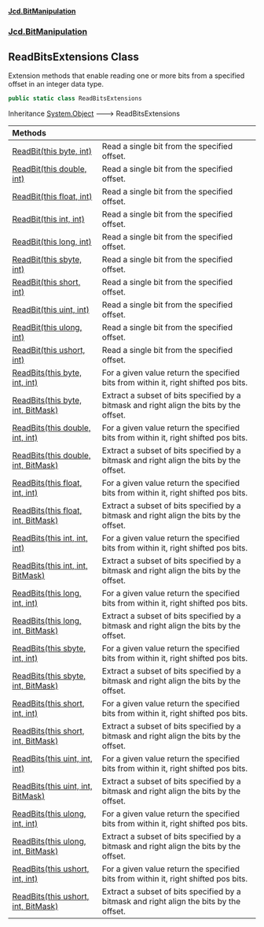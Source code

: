 #### [Jcd.BitManipulation](index.md 'index')
### [Jcd.BitManipulation](Jcd.BitManipulation.md 'Jcd.BitManipulation')

## ReadBitsExtensions Class

Extension methods that enable reading one or more bits from a specified offset in an integer data type.

```csharp
public static class ReadBitsExtensions
```

Inheritance [System.Object](https://docs.microsoft.com/en-us/dotnet/api/System.Object 'System.Object') &#129106; ReadBitsExtensions

| Methods | |
| :--- | :--- |
| [ReadBit(this byte, int)](Jcd.BitManipulation.ReadBitsExtensions.ReadBit(thisbyte,int).md 'Jcd.BitManipulation.ReadBitsExtensions.ReadBit(this byte, int)') | Read a single bit from the specified offset. |
| [ReadBit(this double, int)](Jcd.BitManipulation.ReadBitsExtensions.ReadBit(thisdouble,int).md 'Jcd.BitManipulation.ReadBitsExtensions.ReadBit(this double, int)') | Read a single bit from the specified offset. |
| [ReadBit(this float, int)](Jcd.BitManipulation.ReadBitsExtensions.ReadBit(thisfloat,int).md 'Jcd.BitManipulation.ReadBitsExtensions.ReadBit(this float, int)') | Read a single bit from the specified offset. |
| [ReadBit(this int, int)](Jcd.BitManipulation.ReadBitsExtensions.ReadBit(thisint,int).md 'Jcd.BitManipulation.ReadBitsExtensions.ReadBit(this int, int)') | Read a single bit from the specified offset. |
| [ReadBit(this long, int)](Jcd.BitManipulation.ReadBitsExtensions.ReadBit(thislong,int).md 'Jcd.BitManipulation.ReadBitsExtensions.ReadBit(this long, int)') | Read a single bit from the specified offset. |
| [ReadBit(this sbyte, int)](Jcd.BitManipulation.ReadBitsExtensions.ReadBit(thissbyte,int).md 'Jcd.BitManipulation.ReadBitsExtensions.ReadBit(this sbyte, int)') | Read a single bit from the specified offset. |
| [ReadBit(this short, int)](Jcd.BitManipulation.ReadBitsExtensions.ReadBit(thisshort,int).md 'Jcd.BitManipulation.ReadBitsExtensions.ReadBit(this short, int)') | Read a single bit from the specified offset. |
| [ReadBit(this uint, int)](Jcd.BitManipulation.ReadBitsExtensions.ReadBit(thisuint,int).md 'Jcd.BitManipulation.ReadBitsExtensions.ReadBit(this uint, int)') | Read a single bit from the specified offset. |
| [ReadBit(this ulong, int)](Jcd.BitManipulation.ReadBitsExtensions.ReadBit(thisulong,int).md 'Jcd.BitManipulation.ReadBitsExtensions.ReadBit(this ulong, int)') | Read a single bit from the specified offset. |
| [ReadBit(this ushort, int)](Jcd.BitManipulation.ReadBitsExtensions.ReadBit(thisushort,int).md 'Jcd.BitManipulation.ReadBitsExtensions.ReadBit(this ushort, int)') | Read a single bit from the specified offset. |
| [ReadBits(this byte, int, int)](Jcd.BitManipulation.ReadBitsExtensions.ReadBits(thisbyte,int,int).md 'Jcd.BitManipulation.ReadBitsExtensions.ReadBits(this byte, int, int)') | For a given value return the specified bits from within it, right shifted pos bits. |
| [ReadBits(this byte, int, BitMask)](Jcd.BitManipulation.ReadBitsExtensions.ReadBits(thisbyte,int,Jcd.BitManipulation.BitMask).md 'Jcd.BitManipulation.ReadBitsExtensions.ReadBits(this byte, int, Jcd.BitManipulation.BitMask)') | Extract a subset of bits specified by a bitmask and right align the bits by the offset. |
| [ReadBits(this double, int, int)](Jcd.BitManipulation.ReadBitsExtensions.ReadBits(thisdouble,int,int).md 'Jcd.BitManipulation.ReadBitsExtensions.ReadBits(this double, int, int)') | For a given value return the specified bits from within it, right shifted pos bits. |
| [ReadBits(this double, int, BitMask)](Jcd.BitManipulation.ReadBitsExtensions.ReadBits(thisdouble,int,Jcd.BitManipulation.BitMask).md 'Jcd.BitManipulation.ReadBitsExtensions.ReadBits(this double, int, Jcd.BitManipulation.BitMask)') | Extract a subset of bits specified by a bitmask and right align the bits by the offset. |
| [ReadBits(this float, int, int)](Jcd.BitManipulation.ReadBitsExtensions.ReadBits(thisfloat,int,int).md 'Jcd.BitManipulation.ReadBitsExtensions.ReadBits(this float, int, int)') | For a given value return the specified bits from within it, right shifted pos bits. |
| [ReadBits(this float, int, BitMask)](Jcd.BitManipulation.ReadBitsExtensions.ReadBits(thisfloat,int,Jcd.BitManipulation.BitMask).md 'Jcd.BitManipulation.ReadBitsExtensions.ReadBits(this float, int, Jcd.BitManipulation.BitMask)') | Extract a subset of bits specified by a bitmask and right align the bits by the offset. |
| [ReadBits(this int, int, int)](Jcd.BitManipulation.ReadBitsExtensions.ReadBits(thisint,int,int).md 'Jcd.BitManipulation.ReadBitsExtensions.ReadBits(this int, int, int)') | For a given value return the specified bits from within it, right shifted pos bits. |
| [ReadBits(this int, int, BitMask)](Jcd.BitManipulation.ReadBitsExtensions.ReadBits(thisint,int,Jcd.BitManipulation.BitMask).md 'Jcd.BitManipulation.ReadBitsExtensions.ReadBits(this int, int, Jcd.BitManipulation.BitMask)') | Extract a subset of bits specified by a bitmask and right align the bits by the offset. |
| [ReadBits(this long, int, int)](Jcd.BitManipulation.ReadBitsExtensions.ReadBits(thislong,int,int).md 'Jcd.BitManipulation.ReadBitsExtensions.ReadBits(this long, int, int)') | For a given value return the specified bits from within it, right shifted pos bits. |
| [ReadBits(this long, int, BitMask)](Jcd.BitManipulation.ReadBitsExtensions.ReadBits(thislong,int,Jcd.BitManipulation.BitMask).md 'Jcd.BitManipulation.ReadBitsExtensions.ReadBits(this long, int, Jcd.BitManipulation.BitMask)') | Extract a subset of bits specified by a bitmask and right align the bits by the offset. |
| [ReadBits(this sbyte, int, int)](Jcd.BitManipulation.ReadBitsExtensions.ReadBits(thissbyte,int,int).md 'Jcd.BitManipulation.ReadBitsExtensions.ReadBits(this sbyte, int, int)') | For a given value return the specified bits from within it, right shifted pos bits. |
| [ReadBits(this sbyte, int, BitMask)](Jcd.BitManipulation.ReadBitsExtensions.ReadBits(thissbyte,int,Jcd.BitManipulation.BitMask).md 'Jcd.BitManipulation.ReadBitsExtensions.ReadBits(this sbyte, int, Jcd.BitManipulation.BitMask)') | Extract a subset of bits specified by a bitmask and right align the bits by the offset. |
| [ReadBits(this short, int, int)](Jcd.BitManipulation.ReadBitsExtensions.ReadBits(thisshort,int,int).md 'Jcd.BitManipulation.ReadBitsExtensions.ReadBits(this short, int, int)') | For a given value return the specified bits from within it, right shifted pos bits. |
| [ReadBits(this short, int, BitMask)](Jcd.BitManipulation.ReadBitsExtensions.ReadBits(thisshort,int,Jcd.BitManipulation.BitMask).md 'Jcd.BitManipulation.ReadBitsExtensions.ReadBits(this short, int, Jcd.BitManipulation.BitMask)') | Extract a subset of bits specified by a bitmask and right align the bits by the offset. |
| [ReadBits(this uint, int, int)](Jcd.BitManipulation.ReadBitsExtensions.ReadBits(thisuint,int,int).md 'Jcd.BitManipulation.ReadBitsExtensions.ReadBits(this uint, int, int)') | For a given value return the specified bits from within it, right shifted pos bits. |
| [ReadBits(this uint, int, BitMask)](Jcd.BitManipulation.ReadBitsExtensions.ReadBits(thisuint,int,Jcd.BitManipulation.BitMask).md 'Jcd.BitManipulation.ReadBitsExtensions.ReadBits(this uint, int, Jcd.BitManipulation.BitMask)') | Extract a subset of bits specified by a bitmask and right align the bits by the offset. |
| [ReadBits(this ulong, int, int)](Jcd.BitManipulation.ReadBitsExtensions.ReadBits(thisulong,int,int).md 'Jcd.BitManipulation.ReadBitsExtensions.ReadBits(this ulong, int, int)') | For a given value return the specified bits from within it, right shifted pos bits. |
| [ReadBits(this ulong, int, BitMask)](Jcd.BitManipulation.ReadBitsExtensions.ReadBits(thisulong,int,Jcd.BitManipulation.BitMask).md 'Jcd.BitManipulation.ReadBitsExtensions.ReadBits(this ulong, int, Jcd.BitManipulation.BitMask)') | Extract a subset of bits specified by a bitmask and right align the bits by the offset. |
| [ReadBits(this ushort, int, int)](Jcd.BitManipulation.ReadBitsExtensions.ReadBits(thisushort,int,int).md 'Jcd.BitManipulation.ReadBitsExtensions.ReadBits(this ushort, int, int)') | For a given value return the specified bits from within it, right shifted pos bits. |
| [ReadBits(this ushort, int, BitMask)](Jcd.BitManipulation.ReadBitsExtensions.ReadBits(thisushort,int,Jcd.BitManipulation.BitMask).md 'Jcd.BitManipulation.ReadBitsExtensions.ReadBits(this ushort, int, Jcd.BitManipulation.BitMask)') | Extract a subset of bits specified by a bitmask and right align the bits by the offset. |
